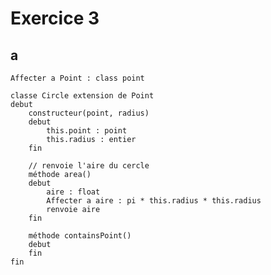# Exercice 3

## a
	Affecter a Point : class point

    classe Circle extension de Point
    debut
	   	constructeur(point, radius)
	   	debut
	   	    this.point : point
	   	    this.radius : entier
	   	fin
	   	
	   	// renvoie l'aire du cercle
		méthode area()
		debut
			aire : float
			Affecter a aire : pi * this.radius * this.radius
			renvoie aire
		fin

		méthode containsPoint()
		debut
		fin
    fin